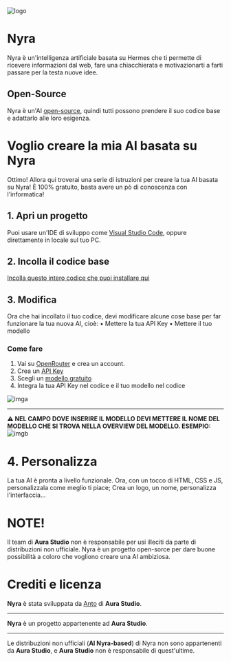 <img src="https://cdn.discordapp.com/attachments/1236018798717571174/1370686108882702356/nyra_logo_nobg.png?ex=6820666a&is=681f14ea&hm=5b9eb87740238393ceeae6e72ea3fd06ad57241c08574a2584eae71371e6800c&" alt="logo">

# Nyra
Nyra è un'intelligenza artificiale basata su Hermes che ti permette di ricevere informazioni dal web, fare una chiacchierata e motivazionarti a farti passare per la testa nuove idee.

## Open-Source
Nyra è un'AI <a href="https://it.m.wikipedia.org/wiki/Open_source">open-source</a>, quindi tutti possono prendere il suo codice base e adattarlo alle loro esigenza.

# Voglio creare la mia AI basata su Nyra
Ottimo! Allora qui troverai una serie di istruzioni per creare la tua AI basata su Nyra! È 100% gratuito, basta avere un pò di conoscenza con l'informatica!

## 1. Apri un progetto
Puoi usare un'IDE di sviluppo come <a href="https://code.visualstudio.com/">Visual Studio Code</a>, oppure direttamente in locale sul tuo PC.

## 2. Incolla il codice base
<a href="https://github.com/madebyanto/nyra/releases/download/nyraaltopensource/nyra_alt_code.txt">Incolla questo intero codice che puoi installare qui</a>

## 3. Modifica
Ora che hai incollato il tuo codice, devi modificare alcune cose base per far funzionare la tua nuova AI, cioè:
• Mettere la tua API Key
• Mettere il tuo modello

### Come fare
1. Vai su <a href="openrouter.ai">OpenRouter</a> e crea un account.
2. Crea un <a href="openrouter.ai/settings/keys">API Key</a>
3. Scegli un <a href="https://openrouter.ai/models?max_price=0">modello gratuito</a> 
4. Integra la tua API Key nel codice e il tuo modello nel codice
<img src="https://cdn.discordapp.com/attachments/1236018798717571174/1370865278182883328/Screenshot_20250510_224832_Samsung_Notes.jpg?ex=68210d47&is=681fbbc7&hm=f5d82abcd27464a3c8eedeb9cba6a354b245c6a5cfa25f4fdcee1c29fd751221&" alt="imga">

<hr>

**⚠️ NEL CAMPO DOVE INSERIRE IL MODELLO DEVI METTERE IL NOME DEL MODELLO CHE SI TROVA NELLA OVERVIEW DEL MODELLO.
ESEMPIO:**
<img src="https://cdn.discordapp.com/attachments/1236018798717571174/1370865960541491383/Screenshot_20250510_225106_Chrome.jpg?ex=68210dea&is=681fbc6a&hm=f092bc6f853982c00eeb1170dbe1197c6e83a01b1e9b79b10b37deb729fe853c&" alt="imgb">

# 4. Personalizza
La tua AI è pronta a livello funzionale. Ora, con un tocco di HTML, CSS e JS, personalizzala come meglio ti piace;
Crea un logo, un nome, personalizza l'interfaccia...

# NOTE!
Il team di **Aura Studio** non è responsabile per usi illeciti da parte di distribuzioni non ufficiale. Nyra è un progetto open-sorce per dare buone possibilità a coloro che vogliono creare una AI ambiziosa.

# Crediti e licenza
**Nyra** è stata sviluppata da <a href="github.com/madebyanto">Anto</a> di **Aura Studio**.

<hr>

**Nyra** è un progetto appartenente ad **Aura Studio**.

<hr>

Le distribuzioni non ufficiali  (**AI Nyra-based**) di Nyra non sono appartenenti da **Aura Studio**, e **Aura Studio** non è responsabile di quest'ultime.
